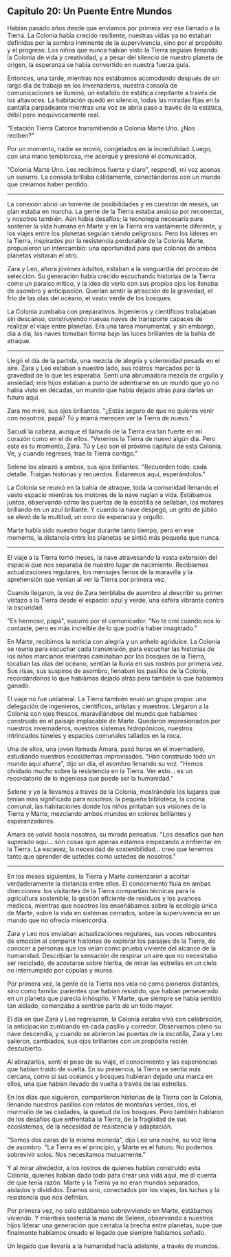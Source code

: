 ## Capítulo 20: Un Puente Entre Mundos

Habían pasado años desde que enviamos por primera vez ese llamado a la Tierra. La Colonia había crecido resiliente, nuestras vidas ya no estaban definidas por la sombra inminente de la supervivencia, sino por el propósito y el progreso. Los niños que nunca habían visto la Tierra seguían llenando la Colonia de vida y creatividad, y a pesar del silencio de nuestro planeta de origen, la esperanza se había convertido en nuestra fuerza guía.

Entonces, una tarde, mientras nos estábamos acomodando después de un largo día de trabajo en los invernaderos, nuestra consola de comunicaciones se iluminó, un estallido de estática crepitante a través de los altavoces. La habitación quedó en silencio, todas las miradas fijas en la pantalla parpadeante mientras una voz se abría paso a través de la estática, débil pero inequívocamente real.

"Estación Tierra Catorce transmitiendo a Colonia Marte Uno. ¿Nos reciben?"

Por un momento, nadie se movió, congelados en la incredulidad. Luego, con una mano temblorosa, me acerqué y presioné el comunicador.

"Colonia Marte Uno. Les recibimos fuerte y claro", respondí, mi voz apenas un susurro. La consola brillaba cálidamente, conectándonos con un mundo que creíamos haber perdido.

---

La conexión abrió un torrente de posibilidades y en cuestión de meses, un plan estaba en marcha. La gente de la Tierra estaba ansiosa por reconectar, y nosotros también. Aún había desafíos; la tecnología necesaria para sostener la vida humana en Marte y en la Tierra era vastamente diferente, y los viajes entre los planetas seguían siendo peligrosos. Pero los líderes en la Tierra, inspirados por la resistencia perdurable de la Colonia Marte, propusieron un intercambio: una oportunidad para que colonos de ambos planetas visitaran el otro.

Zara y Leo, ahora jóvenes adultos, estaban a la vanguardia del proceso de selección. Su generación había crecido escuchando historias de la Tierra como un paraíso mítico, y la idea de verlo con sus propios ojos los llenaba de asombro y anticipación. Querían sentir la atracción de la gravedad, el frío de las olas del océano, el vasto verde de los bosques.

La Colonia zumbaba con preparativos. Ingenieros y científicos trabajaban sin descanso, construyendo nuevas naves de transporte capaces de realizar el viaje entre planetas. Era una tarea monumental, y sin embargo, día a día, las naves tomaban forma bajo las luces brillantes de la bahía de atraque.

---

Llegó el día de la partida, una mezcla de alegría y solemnidad pesada en el aire. Zara y Leo estaban a nuestro lado, sus rostros marcados por la gravedad de lo que les esperaba. Sentí una abrumadora mezcla de orgullo y ansiedad; mis hijos estaban a punto de adentrarse en un mundo que yo no había visto en décadas, un mundo que había dejado atrás para darles un futuro aquí.

Zara me miró, sus ojos brillantes. "¿Estás seguro de que no quieres venir con nosotros, papá? Tú y mamá merecen ver la Tierra de nuevo."

Sacudí la cabeza, aunque el llamado de la Tierra era tan fuerte en mi corazón como en el de ellos. "Veremos la Tierra de nuevo algún día. Pero este es tu momento, Zara. Tú y Leo son el próximo capítulo de esta Colonia. Ve, y cuando regreses, trae la Tierra contigo."

Selene los abrazó a ambos, sus ojos brillantes. "Recuerden todo, cada detalle. Traigan historias y recuerdos. Estaremos aquí, esperándolos."

La Colonia se reunió en la bahía de atraque, toda la comunidad llenando el vasto espacio mientras los motores de la nave rugían a vida. Estábamos juntos, observando cómo las puertas de la escotilla se sellaban, los motores brillando en un azul brillante. Y cuando la nave despegó, un grito de júbilo se elevó de la multitud, un coro de esperanza y orgullo.

Marte había sido nuestro hogar durante tanto tiempo, pero en ese momento, la distancia entre los planetas se sintió más pequeña que nunca.

---

El viaje a la Tierra tomó meses, la nave atravesando la vasta extensión del espacio que nos separaba de nuestro lugar de nacimiento. Recibíamos actualizaciones regulares, los mensajes llenos de la maravilla y la aprehensión que venían al ver la Tierra por primera vez.

Cuando llegaron, la voz de Zara temblaba de asombro al describir su primer vistazo a la Tierra desde el espacio: azul y verde, una esfera vibrante contra la oscuridad.

"Es hermoso, papá", susurró por el comunicador. "No te creí cuando nos lo contaste, pero es más increíble de lo que podría haber imaginado."

En Marte, recibimos la noticia con alegría y un anhelo agridulce. La Colonia se reunía para escuchar cada transmisión, para escuchar las historias de los niños marcianos mientras caminaban por los bosques de la Tierra, tocaban las olas del océano, sentían la lluvia en sus rostros por primera vez. Sus risas, sus suspiros de asombro, llenaban los pasillos de la Colonia, recordándonos lo que habíamos dejado atrás pero también lo que habíamos ganado.

El viaje no fue unilateral. La Tierra también envió un grupo propio: una delegación de ingenieros, científicos, artistas y maestros. Llegaron a la Colonia con ojos frescos, maravillándose del mundo que habíamos construido en el paisaje implacable de Marte. Quedaron impresionados por nuestros invernaderos, nuestros sistemas hidropónicos, nuestros intrincados túneles y espacios comunales tallados en la roca.

Una de ellos, una joven llamada Amara, pasó horas en el invernadero, estudiando nuestros ecosistemas improvisados. "Han construido todo un mundo aquí afuera", dijo un día, el asombro llenando su voz. "Hemos olvidado mucho sobre la resistencia en la Tierra. Ver esto... es un recordatorio de lo ingeniosa que puede ser la humanidad."

Selene y yo la llevamos a través de la Colonia, mostrándole los lugares que tenían más significado para nosotros: la pequeña biblioteca, la cocina comunal, las habitaciones donde los niños pintaban sus visiones de la Tierra y Marte, mezclando ambos mundos en colores brillantes y esperanzadores.

Amara se volvió hacia nosotros, su mirada pensativa. "Los desafíos que han superado aquí... son cosas que apenas estamos empezando a enfrentar en la Tierra. La escasez, la necesidad de sostenibilidad... creo que tenemos tanto que aprender de ustedes como ustedes de nosotros."

---

En los meses siguientes, la Tierra y Marte comenzaron a acortar verdaderamente la distancia entre ellos. El conocimiento fluía en ambas direcciones: los visitantes de la Tierra compartían técnicas para la agricultura sostenible, la gestión eficiente de residuos y los avances médicos, mientras que nosotros les enseñábamos sobre la ecología única de Marte, sobre la vida en sistemas cerrados, sobre la supervivencia en un mundo que no ofrecía misericordia.

Zara y Leo nos enviaban actualizaciones regulares, sus voces rebosantes de emoción al compartir historias de explorar los paisajes de la Tierra, de conocer a personas que los veían como prueba viviente del alcance de la humanidad. Describían la sensación de respirar un aire que no necesitaba ser reciclado, de acostarse sobre hierba, de mirar las estrellas en un cielo no interrumpido por cúpulas y muros.

Por primera vez, la gente de la Tierra nos veía no como pioneros distantes, sino como familia: parientes que habían resistido, que habían perseverado en un planeta que parecía inhóspito. Y Marte, que siempre se había sentido tan aislado, comenzaba a sentirse parte de un todo mayor.

El día en que Zara y Leo regresaron, la Colonia estaba viva con celebración, la anticipación zumbando en cada pasillo y corredor. Observamos cómo su nave descendía, y cuando se abrieron las puertas de la escotilla, Zara y Leo salieron, cambiados, sus ojos brillantes con un propósito recién descubierto.

Al abrazarlos, sentí el peso de su viaje, el conocimiento y las experiencias que habían traído de vuelta. En su presencia, la Tierra se sentía más cercana, como si sus océanos y bosques hubieran dejado una marca en ellos, una que habían llevado de vuelta a través de las estrellas.

En los días que siguieron, compartieron historias de la Tierra con la Colonia, llenando nuestros pasillos con relatos de montañas verdes, ríos, el murmullo de las ciudades, la quietud de los bosques. Pero también hablaron de los desafíos que enfrentaba la Tierra, de la fragilidad de sus ecosistemas, de la necesidad de resistencia y adaptación.

"Somos dos caras de la misma moneda", dijo Leo una noche, su voz llena de asombro. "La Tierra es el principio, y Marte es el futuro. No podemos sobrevivir solos. Nos necesitamos mutuamente."

Y al mirar alrededor, a los rostros de quienes habían construido esta Colonia, quienes habían dado todo para crear una vida aquí, me di cuenta de que tenía razón. Marte y la Tierra ya no eran mundos separados, aislados y divididos. Éramos uno, conectados por los viajes, las luchas y la resistencia que nos definían.

Por primera vez, no solo estábamos sobreviviendo en Marte, estábamos viviendo. Y mientras sostenía la mano de Selene, observando a nuestros hijos liderar una generación que cerraba la brecha entre planetas, supe que finalmente habíamos creado el legado que siempre habíamos soñado.

Un legado que llevaría a la humanidad hacia adelante, a través de mundos.